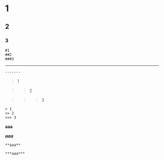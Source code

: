 # 1

## 2

### 3

```
#1
##2
###3
```


-------

```
-------
```


> 1

>> 2

>>> 3

```
> 1
>> 2
>>> 3
```

**aaa**

***aaa***

```
**aaa**

***aaa***
```
